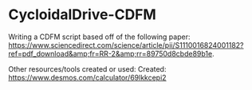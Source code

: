 # CycloidalDrive-CDFM
Writing a CDFM script based off of the following paper: https://www.sciencedirect.com/science/article/pii/S1110016824001182?ref=pdf_download&amp;fr=RR-2&amp;rr=89750d8cbde89b1e. 

Other resources/tools created or used: 
Created: 
https://www.desmos.com/calculator/69lkkcepi2 
